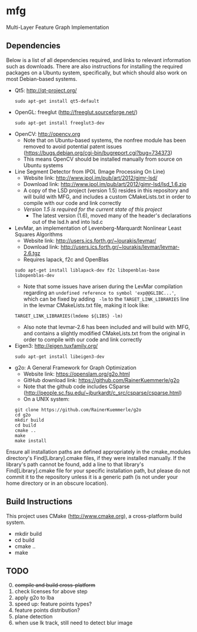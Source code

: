 mfg
===
Multi-Layer Feature Graph Implementation


Dependencies
------------
Below is a list of all dependencies required, and links to relevant information such as downloads.  There are also instructions for installing the required packages on a Ubuntu system, specifically, but which should also work on most Debian-based systems.
* Qt5: http://qt-project.org/
   ```
   sudo apt-get install qt5-default
   ```
* OpenGL: freeglut (http://freeglut.sourceforge.net/)
   ```
   sudo apt-get install freeglut3-dev
   ```
* OpenCV: http://opencv.org
   * Note that on Ubuntu-based systems, the nonfree module has been removed to avoid potential patent issues (https://bugs.debian.org/cgi-bin/bugreport.cgi?bug=734373)
   * This means OpenCV should be installed manually from source on Ubuntu systems
* Line Segment Detector from IPOL (Image Processing On Line)
   * Website link: http://www.ipol.im/pub/art/2012/gjmr-lsd/
   * Download link: http://www.ipol.im/pub/art/2012/gjmr-lsd/lsd_1.6.zip
   * A copy of the LSD project (version 1.5) resides in this repository and will build with MFG, and includes a custom CMakeLists.txt in order to compile with our code and link correctly
   * *Version 1.5 is required for the current state of this project*
      * The latest version (1.6), moved many of the header's declarations out of the lsd.h and into lsd.c
* LevMar, an implementation of Levenberg-Marquardt Nonlinear Least Squares Algorithms
   * Website link: http://users.ics.forth.gr/~lourakis/levmar/
   * Download link: http://users.ics.forth.gr/~lourakis/levmar/levmar-2.6.tgz
   * Requires lapack, f2c and OpenBlas
   ```
   sudo apt-get install liblapack-dev f2c libopenblas-base libopenblas-dev
   ```
   * Note that some issues have arisen during the LevMar compilation regarding an `undefined reference to symbol 'exp@@GLIBC...'`, which can be fixed by adding ` -lm` to the `TARGET_LINK_LIBRARIES` line in the levmar CMakeLists.txt file, making it look like:
   ```
   TARGET_LINK_LIBRARIES(lmdemo ${LIBS} -lm)
   ```
   * Also note that levmar-2.6 has been included and will build with MFG, and contains a slightly modified CMakeLists.txt from the original in order to compile with our code and link correctly
* Eigen3: http://eigen.tuxfamily.org/
   ```
   sudo apt-get install libeigen3-dev
   ```
* g2o: A General Framework for Graph Optimization
   * Website link: https://openslam.org/g2o.html
   * GitHub download link: https://github.com/RainerKuemmerle/g2o
   * Note that the github code includes CSparse (http://people.sc.fsu.edu/~jburkardt/c_src/csparse/csparse.html)
   * On a UNIX system:
   ```
   git clone https://github.com/RainerKuemmerle/g2o
   cd g2o
   mkdir build
   cd build
   cmake ..
   make
   make install
   ```

Ensure all installation paths are defined appropriately in the cmake_modules directory's Find[Library].cmake files, if they were installed manually.  If the library's path cannot be found, add a line to that library's Find[Library].cmake file for your specific installation path, but please do not commit it to the repository unless it is a generic path (is not under your home directory or in an obscure location).

Build Instructions
------------------
This project uses CMake (http://www.cmake.org), a cross-platform build system.
* mkdir build
* cd build
* cmake ..
* make


TODO
----
0. ~~compile and build cross-platform~~
1. check licenses for above step
2. apply g2o to lba
3. speed up: feature points types?
4. feature points distribution?
5. plane detection
6. when use lk track, still need to detect blur image

